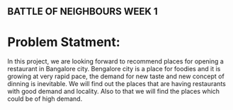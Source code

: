 
## BATTLE OF NEIGHBOURS WEEK 1

# Problem Statment:

In this project, we are looking forward to recommend places for opening a restaurant in Bangalore city. Bengalore city is a place for foodies and it is growing at very rapid pace, the demand for new taste and new concept of dinning is inevitable. We will find out the places that are having restaurants with good demand and locality. Also to that we will find the places which could be of high demand.
